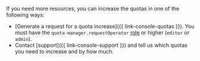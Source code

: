 If you need more resources, you can increase the quotas in one of the following ways:

* [Generate a request for a quota increase]({{ link-console-quotas }}). You must have the `quota-manager.requestOperator` [role](../iam/concepts/access-control/roles.md#quota-roles) or higher (`editor` or `admin`).
* Contact [support]({{ link-console-support }}) and tell us which quotas you need to increase and by how much.
